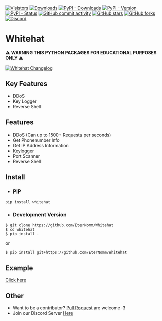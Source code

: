 [![Visistors](https://visitor-badge.glitch.me/badge?page_id=EterNomm.Whitehat)](https://github.com/EterNomm/Whitehat)
[![Downloads](https://pepy.tech/badge/whitehat)](https://pepy.tech/project/whitehat)
[![PyPI - Downloads](https://img.shields.io/pypi/dm/whitehat?label=PyPI%20Downloads&logo=pypi)](https://pypi.org/project/whitehat)
[![PyPI - Version](https://img.shields.io/pypi/v/whitehat?label=PyPI%20Version&logo=pypi)](https://pypi.org/project/whitehat)
[![PyPI - Status](https://img.shields.io/pypi/status/whitehat?label=Packages%20Status&logo=pypi)](https://pypi.org/project/whitehat#data)
[![GitHub commit activity](https://img.shields.io/github/commit-activity/y/EterNomm/Whitehat?label=Commit%20Activity)](https://github.com/EterNomm/Whitehat/commits/main)
[![GitHub stars](https://img.shields.io/github/stars/EterNomm/Whitehat?label=Stars)](https://github.com/EterNomm/Whitehat/stargazers)
[![GitHub forks](https://img.shields.io/github/forks/EterNomm/Whitehat?label=Forks)](https://github.com/EterNomm/Whitehat/network)
[![Discord](https://img.shields.io/discord/887650006977347594?color=blue&label=EterNomm&logo=discord)](https://discord.com/invite/qpT2AeYZRN)

# Whitehat

⚠️ **WARNING THIS PYTHON PACKAGES FOR EDUCATIONAL PURPOSES ONLY** ⚠️

[![Whitehat Changelog](https://img.shields.io/badge/Whitehat-Changelog-informational?style=for-the-badge&logo=github)](https://gist.github.com/LyQuid12/1598aac0765fcde6bf5d4a2d0df083a4)

## Key Features
- DDoS
- Key Logger
- Reverse Shell

## Features
- DDoS (Can up to 1500+ Requests per seconds)
- Get Phonenumber Info
- Get IP Address Information
- Keylogger
- Port Scanner
- Reverse Shell

## Install
- ### PIP
`pip install whitehat`

- ### Development Version
```
$ git clone https://github.com/EterNomm/Whitehat
$ cd whitehat
$ pip install .
```
or
```
$ pip install git+https://github.com/EterNomm/Whitehat
```

## Example
[Click here](https://github.com/EterNomm/Whitehat/tree/main/examples)


## Other
- Want to be a contributor? [Pull Request](https://github.com/EterNomm/Whitehat/pulls) are welcome :3
- Join our Discord Server [Here](https://discord.com/invite/qpT2AeYZRN)
